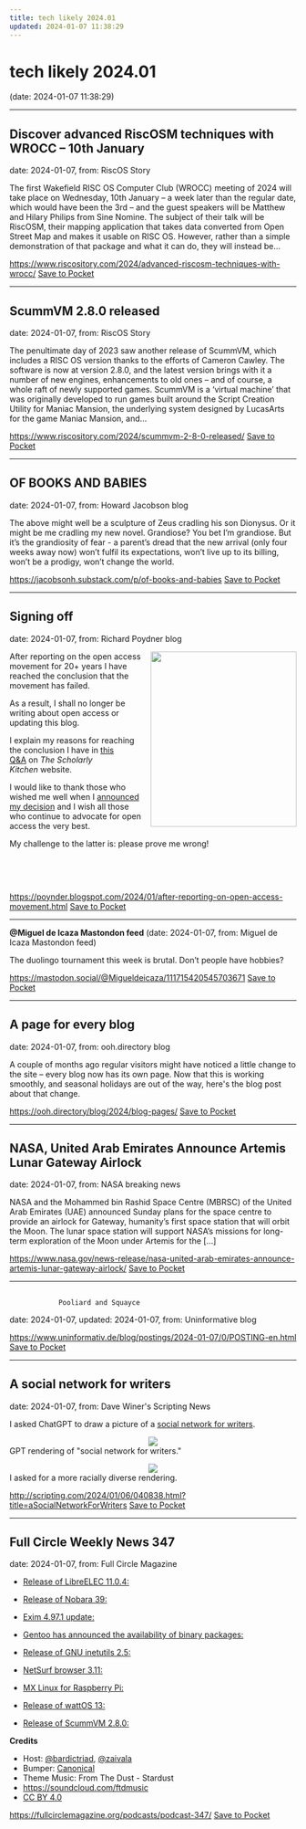 ```yaml
---
title: tech likely 2024.01
updated: 2024-01-07 11:38:29
---
```


# tech likely 2024.01

(date: 2024-01-07 11:38:29)

---

## Discover advanced RiscOSM techniques with WROCC – 10th January

date: 2024-01-07, from: RiscOS Story

The first Wakefield RISC OS Computer Club (WROCC) meeting of 2024 will take place on Wednesday, 10th January &#8211; a week later than the regular date, which would have been the 3rd &#8211; and the guest speakers will be Matthew and Hilary Philips from Sine Nomine. The subject of their talk will be RiscOSM, their mapping application that takes data converted from Open Street Map and makes it usable on RISC OS. However, rather than a simple demonstration of that package and what it can do, they will instead be&#8230;

<span class="feed-item-link">
<a href="https://www.riscository.com/2024/advanced-riscosm-techniques-with-wrocc/">https://www.riscository.com/2024/advanced-riscosm-techniques-with-wrocc/</a> <a href="https://getpocket.com/save" class="pocket-btn" data-lang="en" data-save-url="https://www.riscository.com/2024/advanced-riscosm-techniques-with-wrocc/">Save to Pocket</a>
</span>

---

## ScummVM 2.8.0 released

date: 2024-01-07, from: RiscOS Story

The penultimate day of 2023 saw another release of ScummVM, which includes a RISC OS version thanks to the efforts of Cameron Cawley. The software is now at version 2.8.0, and the latest version brings with it a number of new engines, enhancements to old ones &#8211; and of course, a whole raft of newly supported games. ScummVM is a &#8216;virtual machine&#8217; that was originally developed to run games built around the Script Creation Utility for Maniac Mansion, the underlying system designed by LucasArts for the game Maniac Mansion, and&#8230;

<span class="feed-item-link">
<a href="https://www.riscository.com/2024/scummvm-2-8-0-released/">https://www.riscository.com/2024/scummvm-2-8-0-released/</a> <a href="https://getpocket.com/save" class="pocket-btn" data-lang="en" data-save-url="https://www.riscository.com/2024/scummvm-2-8-0-released/">Save to Pocket</a>
</span>

---

## OF BOOKS AND BABIES

date: 2024-01-07, from: Howard Jacobson blog

The above might well be a sculpture of Zeus cradling his son Dionysus. Or it might be me cradling my new novel. Grandiose? You bet I&#8217;m grandiose. But it&#8217;s the grandiosity of fear - a parent&#8217;s dread that the new arrival (only four weeks away now) won&#8217;t fulfil its expectations, won&#8217;t live up to its billing, won&#8217;t be a prodigy, won&#8217;t change the world.

<span class="feed-item-link">
<a href="https://jacobsonh.substack.com/p/of-books-and-babies">https://jacobsonh.substack.com/p/of-books-and-babies</a> <a href="https://getpocket.com/save" class="pocket-btn" data-lang="en" data-save-url="https://jacobsonh.substack.com/p/of-books-and-babies">Save to Pocket</a>
</span>

---

## Signing off

date: 2024-01-07, from: Richard Poydner blog

<div class="separator" style="clear: both; text-align: center;"><a href="https://blogger.googleusercontent.com/img/b/R29vZ2xl/AVvXsEjvANUMg_GK9fPz0AjQjp0_TjYvngkiX7QNcNAmxlQtwKAt9jxsJjxqqGnWQI_TZSDWCRo72b4gOhLj-PXN0znKUuXQLlRZcg1lsllBhqXS745lexlc8IVfaM7wDJG7ExATI26QP5m9dbRNvT0oQ8F0XJYD-32P49IqMWkbtacaT2P86GUXd3m3zg/s307/Train_wreck_at_Montparnasse_1895.jpg" imageanchor="1" style="clear: right; float: right; margin-bottom: 1em; margin-left: 1em;"><img border="0" data-original-height="307" data-original-width="256" height="307" src="https://blogger.googleusercontent.com/img/b/R29vZ2xl/AVvXsEjvANUMg_GK9fPz0AjQjp0_TjYvngkiX7QNcNAmxlQtwKAt9jxsJjxqqGnWQI_TZSDWCRo72b4gOhLj-PXN0znKUuXQLlRZcg1lsllBhqXS745lexlc8IVfaM7wDJG7ExATI26QP5m9dbRNvT0oQ8F0XJYD-32P49IqMWkbtacaT2P86GUXd3m3zg/s1600/Train_wreck_at_Montparnasse_1895.jpg" width="256" /></a></div><p>After reporting on the open access movement for 20+ years I have reached the conclusion that the movement has failed.&nbsp;</p><p>As a result, I shall no longer be writing about open access or updating this blog.</p><p>I explain my reasons for reaching the conclusion I have in&nbsp;<a href="https://scholarlykitchen.sspnet.org/2023/12/07/where-did-the-open-access-movement-go-wrong-an-interview-with-richard-poynder/" target="_blank">this Q&amp;A</a>&nbsp;on&nbsp;<i>The Scholarly Kitchen</i>&nbsp;website.&nbsp;</p><p>I would like to thank those who wished me well when I&nbsp;<a href="https://x.com/RickyPo/status/1728308480321229067?s=20" target="_blank">announced my decision</a>&nbsp;and I wish all those who continue to advocate for open access the very best.&nbsp;</p><p>My challenge to the latter is: please prove me wrong!</p><p><br /></p><p></p><p><br /></p>

<span class="feed-item-link">
<a href="https://poynder.blogspot.com/2024/01/after-reporting-on-open-access-movement.html">https://poynder.blogspot.com/2024/01/after-reporting-on-open-access-movement.html</a> <a href="https://getpocket.com/save" class="pocket-btn" data-lang="en" data-save-url="https://poynder.blogspot.com/2024/01/after-reporting-on-open-access-movement.html">Save to Pocket</a>
</span>

---

**@Miguel de Icaza Mastondon feed** (date: 2024-01-07, from: Miguel de Icaza Mastondon feed)

<p>The duolingo tournament this week is brutal.  Don’t people have hobbies?</p>

<span class="feed-item-link">
<a href="https://mastodon.social/@Migueldeicaza/111715420545703671">https://mastodon.social/@Migueldeicaza/111715420545703671</a> <a href="https://getpocket.com/save" class="pocket-btn" data-lang="en" data-save-url="https://mastodon.social/@Migueldeicaza/111715420545703671">Save to Pocket</a>
</span>

---

## A page for every blog

date: 2024-01-07, from: ooh.directory blog

A couple of months ago regular visitors might have noticed a little change to the site – every blog now has its own page. Now that this is working smoothly, and seasonal holidays are out of the way, here&#x27;s the blog post about that change.

<span class="feed-item-link">
<a href="https://ooh.directory/blog/2024/blog-pages/">https://ooh.directory/blog/2024/blog-pages/</a> <a href="https://getpocket.com/save" class="pocket-btn" data-lang="en" data-save-url="https://ooh.directory/blog/2024/blog-pages/">Save to Pocket</a>
</span>

---

## NASA, United Arab Emirates Announce Artemis Lunar Gateway Airlock

date: 2024-01-07, from: NASA breaking news

NASA and the Mohammed bin Rashid Space Centre (MBRSC) of the United Arab Emirates (UAE) announced Sunday plans for the space centre to provide an airlock for Gateway, humanity’s first space station that will orbit the Moon. The lunar space station will support NASA’s missions for long-term exploration of the Moon under Artemis for the [&#8230;]

<span class="feed-item-link">
<a href="https://www.nasa.gov/news-release/nasa-united-arab-emirates-announce-artemis-lunar-gateway-airlock/">https://www.nasa.gov/news-release/nasa-united-arab-emirates-announce-artemis-lunar-gateway-airlock/</a> <a href="https://getpocket.com/save" class="pocket-btn" data-lang="en" data-save-url="https://www.nasa.gov/news-release/nasa-united-arab-emirates-announce-artemis-lunar-gateway-airlock/">Save to Pocket</a>
</span>

---

## 
                Pooliard and Squayce
            

date: 2024-01-07, updated: 2024-01-07, from: Uninformative blog



<span class="feed-item-link">
<a href="https://www.uninformativ.de/blog/postings/2024-01-07/0/POSTING-en.html">https://www.uninformativ.de/blog/postings/2024-01-07/0/POSTING-en.html</a> <a href="https://getpocket.com/save" class="pocket-btn" data-lang="en" data-save-url="https://www.uninformativ.de/blog/postings/2024-01-07/0/POSTING-en.html">Save to Pocket</a>
</span>

---

## A social network for writers

date: 2024-01-07, from: Dave Winer's Scripting News

<p>I asked ChatGPT to draw a picture of a <a href="http://word.social/">social network for writers</a>. </p>
<p><div class="divInlineImage"><center><img class="imgInline" src="https://imgs.scripting.com/2024/01/06/socialNetworkForWriters.png"></center>GPT rendering of "social network for writers."</div></p>
<p><div class="divInlineImage"><center><img class="imgInline" src="https://imgs.scripting.com/2024/01/06/moreRaciallyDiverseWritersWeb.png"></center>I asked for a more racially diverse rendering. </div></p>


<span class="feed-item-link">
<a href="http://scripting.com/2024/01/06/040838.html?title=aSocialNetworkForWriters">http://scripting.com/2024/01/06/040838.html?title=aSocialNetworkForWriters</a> <a href="https://getpocket.com/save" class="pocket-btn" data-lang="en" data-save-url="http://scripting.com/2024/01/06/040838.html?title=aSocialNetworkForWriters">Save to Pocket</a>
</span>

---

## Full Circle Weekly News 347

date: 2024-01-07, from: Full Circle Magazine

<ul>
<li>
<p><a href="https://libreelec.tv/2023/12/23/libreelec-nexus-11-0-4/">Release of LibreELEC 11.0.4:</a></p>
</li>
<li>
<p><a href="https://nobaraproject.org/2023/12/26/december-26-2023">Release of Nobara 39:</a></p>
</li>
<li>
<p><a href="https://github.com/Exim/exim/releases/tag/exim-4.97.1">Exim 4.97.1 update:</a></p>
</li>
<li>
<p><a href="https://www.gentoo.org/news/2023/12/29/Gentoo-binary.html">Gentoo has announced the availability of binary packages:</a></p>
</li>
<li>
<p><a href="https://www.mail-archive.com/info-gnu@gnu.org/msg03239.html">Release of GNU inetutils 2.5:</a></p>
</li>
<li>
<p><a href="https://www.netsurf-browser.org/">NetSurf browser 3.11:</a></p>
</li>
<li>
<p><a href="https://mxlinux.org/blog/mx-23-1-raspberry-pi-os-respin/">MX Linux for Raspberry Pi:</a></p>
</li>
<li>
<p><a href="https://www.planetwatt.com/R13-details/">Release of wattOS 13:</a></p>
</li>
<li>
<p><a href="https://www.scummvm.org/news/20231230/">Release of ScummVM 2.8.0:</a></p>
</li>
</ul>
<p><strong>Credits</strong></p>
<ul>
<li>Host: <a href="https://twitter.com/bardictriad">@bardictriad</a>, <a href="mailto:zaivala@hostux.social">@zaivala</a></li>
<li>Bumper: <a href="https://canonical.com/">Canonical</a></li>
<li>Theme Music: From The Dust - Stardust</li>
<li><a href="https://soundcloud.com/ftdmusic">https://soundcloud.com/ftdmusic</a></li>
<li><a href="https://creativecommons.org/licenses/by/4.0/">CC BY 4.0</a></li>
</ul>

<span class="feed-item-link">
<a href="https://fullcirclemagazine.org/podcasts/podcast-347/">https://fullcirclemagazine.org/podcasts/podcast-347/</a> <a href="https://getpocket.com/save" class="pocket-btn" data-lang="en" data-save-url="https://fullcirclemagazine.org/podcasts/podcast-347/">Save to Pocket</a>
</span>



<script type="text/javascript">!function(d,i){if(!d.getElementById(i)){var j=d.createElement("script");j.id=i;j.src="https://widgets.getpocket.com/v1/j/btn.js?v=1";var w=d.getElementById(i);d.body.appendChild(j);}}(document,"pocket-btn-js");</script>

